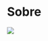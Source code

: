 # Sobre


<a href="https://twitter.com/AlaSeuTio">
  <img src="https://img.icons8.com/color/48/000000/twitter-circled--v1.png"/>
</a>  
